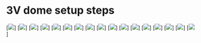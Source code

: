 3V dome setup steps
===================

[![](dome-setup-png/Playdome-exploded-01.png?raw=true)]
[![](dome-setup-png/Playdome-exploded-02.png?raw=true)]
[![](dome-setup-png/Playdome-exploded-03.png?raw=true)]
[![](dome-setup-png/Playdome-exploded-04.png?raw=true)]
[![](dome-setup-png/Playdome-exploded-05.png?raw=true)]
[![](dome-setup-png/Playdome-exploded-06.png?raw=true)]
[![](dome-setup-png/Playdome-exploded-07a.png?raw=true)]
[![](dome-setup-png/Playdome-exploded-07b.png?raw=true)]
[![](dome-setup-png/Playdome-exploded-07.png?raw=true)]
[![](dome-setup-png/Playdome-exploded-08a.png?raw=true)]
[![](dome-setup-png/Playdome-exploded-08b.png?raw=true)]
[![](dome-setup-png/Playdome-exploded-08.png?raw=true)]
[![](dome-setup-png/Playdome-exploded-09a.png?raw=true)]
[![](dome-setup-png/Playdome-exploded-09.png?raw=true)]
[![](dome-setup-png/Playdome-exploded-10a.png?raw=true)]
[![](dome-setup-png/Playdome-exploded-10.png?raw=true)]
[![](dome-setup-png/Playdome-exploded-complete.png?raw=true)]

